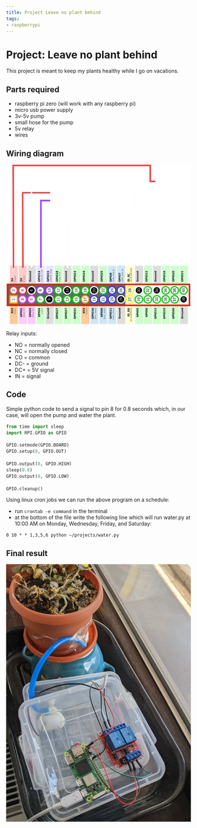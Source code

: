 ```yaml
---
title: Project Leave no plant behind
tags:
- raspberrypi
---
```


# Project: Leave no plant behind

This project is meant to keep my plants healthy while I go on vacations.

## Parts required
- raspberry pi zero (will work with any raspberry pi)
- micro usb power supply
- 3v-5v pump
- small hose for the pump
- 5v relay
- wires

## Wiring diagram
![image](/pump-scheme.png)

Relay inputs:
- NO = normally opened
- NC = normally closed
- CO = common
- DC- = ground
- DC+ = 5V signal
- IN = signal 

## Code

Simple python code to send a signal to pin 8 for 0.8 seconds which, in our case, will open the pump and water the plant.
```py
from time import sleep
import RPI.GPIO as GPIO

GPIO.setmode(GPIO.BOARD)
GPIO.setup(8, GPIO.OUT)

GPIO.output(8, GPIO.HIGH)
sleep(0.8)
GPIO.output(8, GPIO.LOW)

GPIO.cleanup()
```

Using linux cron jobs we can run the above program on a schedule:
 - run `crontab -e command` in the terminal
 - at the bottom of the file write the following line which will run water.py at 10:00 AM on Monday, Wednesday, Friday, and Saturday:
```
0 10 * * 1,3,5,6 python ~/projects/water.py
```

## Final result
![image](/pump-image.jpg)
